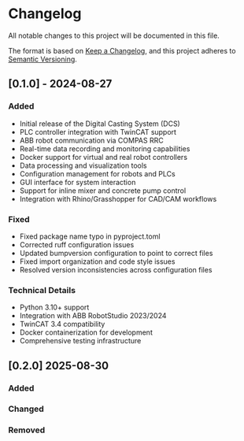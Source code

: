# Changelog

All notable changes to this project will be documented in this file.

The format is based on [Keep a Changelog](https://keepachangelog.com/en/1.0.0/),
and this project adheres to [Semantic Versioning](https://semver.org/spec/v2.0.0.html).

## [0.1.0] - 2024-08-27

### Added
- Initial release of the Digital Casting System (DCS)
- PLC controller integration with TwinCAT support  
- ABB robot communication via COMPAS RRC
- Real-time data recording and monitoring capabilities
- Docker support for virtual and real robot controllers
- Data processing and visualization tools
- Configuration management for robots and PLCs
- GUI interface for system interaction
- Support for inline mixer and concrete pump control
- Integration with Rhino/Grasshopper for CAD/CAM workflows

### Fixed
- Fixed package name typo in pyproject.toml
- Corrected ruff configuration issues
- Updated bumpversion configuration to point to correct files
- Fixed import organization and code style issues
- Resolved version inconsistencies across configuration files

### Technical Details
- Python 3.10+ support
- Integration with ABB RobotStudio 2023/2024
- TwinCAT 3.4 compatibility
- Docker containerization for development
- Comprehensive testing infrastructure

## [0.2.0] 2025-08-30

### Added

### Changed

### Removed

